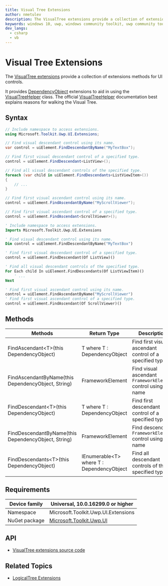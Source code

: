 ```yaml
---
title: Visual Tree Extensions
author: nmetulev
description: The VisualTree extensions provide a collection of extensions methods for UI controls. It provides DependencyObject extensions to aid in using the VisualTreeHelper class.
keywords: windows 10, uwp, windows community toolkit, uwp community toolkit, uwp toolkit, Visual Tree, extentions
dev_langs:
  - csharp
  - vb
---
```


# Visual Tree Extensions

The [VisualTree extensions](https://docs.microsoft.com/dotnet/api/microsoft.toolkit.uwp.ui.extensions.visualtree) provide a collection of extensions methods for UI controls.

It provides [DependencyObject](https://docs.microsoft.com/uwp/api/Windows.UI.Xaml.DependencyObject) extensions to aid in using the [VisualTreeHelper](https://docs.microsoft.com/uwp/api/Windows.UI.Xaml.Media.VisualTreeHelper) class. The official [VisualTreeHelper](https://docs.microsoft.com/uwp/api/Windows.UI.Xaml.Media.VisualTreeHelper) documentation best explains reasons for walking the Visual Tree.

## Syntax

```csharp
// Include namespace to access extensions.
using Microsoft.Toolkit.Uwp.UI.Extensions;

// Find visual descendant control using its name.
var control = uiElement.FindDescendantByName("MyTextBox");

// Find first visual descendant control of a specified type.
control = uiElement.FindDescendant<ListView>();

// Find all visual descendant controls of the specified type.
foreach (var child in uiElement.FindDescendants<ListViewItem>())
{
    // ...
}

// Find first visual ascendant control using its name.
control = uiElement.FindAscendantByName("MyScrollViewer");

// Find first visual ascendant control of a specified type.
control = uiElement.FindAscendant<ScrollViewer>();
```
```vb
' Include namespace to access extensions.
Imports Microsoft.Toolkit.Uwp.UI.Extensions

' Find visual descendant control using its name.
Dim control = uiElement.FindDescendantByName("MyTextBox")

' Find first visual descendant control of a specified type.
control = uiElement.FindDescendant(Of ListView)()

' Find all visual descendant controls of the specified type.
For Each child In uiElement.FindDescendants(Of ListViewItem)()
    ' ...
Next

' Find first visual ascendant control using its name.
control = uiElement.FindAscendantByName("MyScrollViewer")
' Find first visual ascendant control of a specified type.
control = uiElement.FindAscendant(Of ScrollViewer)()
```

## Methods

| Methods | Return Type | Description |
| -- | -- | -- |
| FindAscendant\<T>(this DependencyObject) | T where T : DependencyObject | Find first visual ascendant control of a specified type |
| FindAscendantByName(this DependencyObject, String) | FrameworkElement | Find visual ascendant `FrameworkElement` control using its name |
| FindDescendant\<T>(this DependencyObject) | T where T : DependencyObject | Find first descendant control of a specified type |
| FindDescendantByName(this DependencyObject, String) | FrameworkElement | Find descendant `FrameworkElement` control using its name |
| FindDescendants\<T>(this DependencyObject) | IEnumerable\<T> where T : DependencyObject | Find all descendant controls of the specified type |

## Requirements

| Device family | Universal, 10.0.16299.0 or higher |
| --- | --- |
| Namespace | Microsoft.Toolkit.Uwp.UI.Extensions |
| NuGet package | [Microsoft.Toolkit.Uwp.UI](https://www.nuget.org/packages/Microsoft.Toolkit.Uwp.UI/) |

## API

* [VisualTree extensions source code](https://github.com/Microsoft/WindowsCommunityToolkit//blob/master/Microsoft.Toolkit.Uwp.UI/Extensions/Tree/VisualTree.cs)

## Related Topics

- [LogicalTree Extensions](https://docs.microsoft.com/windows/communitytoolkit/extensions/logicaltree)
